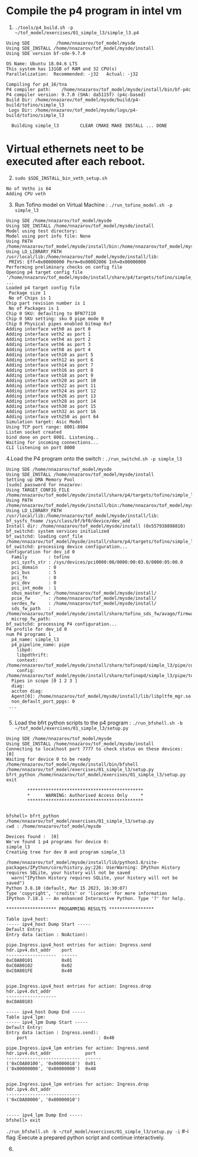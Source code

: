 # Compile the p4 program in intel vm

1. ``` ./tools/p4_build.sh -p  ~/tof_model/exercises/01_simple_l3/simple_l3.p4 ```
```
Using SDE          /home/nnazarov/tof_model/mysde
Using SDE_INSTALL /home/nnazarov/tof_model/mysde/install
Using SDE version bf-sde-9.7.0

OS Name: Ubuntu 18.04.6 LTS
This system has 131GB of RAM and 32 CPU(s)
Parallelization:  Recommended: -j32   Actual: -j32

Compiling for p4_16/tna
P4 compiler path:    /home/nnazarov/tof_model/mysde/install/bin/bf-p4c
P4 compiler version: 9.7.0 (SHA: da5115f) (p4c-based)
Build Dir: /home/nnazarov/tof_model/mysde/build/p4-build/tofino/simple_l3
 Logs Dir: /home/nnazarov/tof_model/mysde/logs/p4-build/tofino/simple_l3

  Building simple_l3        CLEAR CMAKE MAKE INSTALL ... DONE
```

# Virtual ethernets neet to be executed after each reboot. 

2. ```sudo $SDE_INSTALL_bin_veth_setup.sh``` 
```
No of Veths is 64
Adding CPU veth
```
3. Run Tofino model on Virtual Machine : 
``` ./run_tofino_model.sh -p simple_l3 ``` 

```
Using SDE /home/nnazarov/tof_model/mysde
Using SDE_INSTALL /home/nnazarov/tof_model/mysde/install
Model using test directory: 
Model using port info file: None
Using PATH /home/nnazarov/tof_model/mysde/install/bin:/home/nnazarov/tof_model/mysde/install/bin:/home/nnazarov/.local/bin:/usr/local/sbin:/usr/local/bin:/usr/sbin:/usr/bin:/sbin:/bin:/usr/games:/usr/local/games:/snap/bin
Using LD_LIBRARY_PATH /usr/local/lib:/home/nnazarov/tof_model/mysde/install/lib:
 PRIVS: Eff=0x00000000 Perm=0x00002006 Inh=0x00000000
Performing preliminary checks on config file
Opening p4 target config file '/home/nnazarov/tof_model/mysde/install/share/p4/targets/tofino/simple_l3.conf' ...
Loaded p4 target config file
 Package size 1
 No of Chips is 1
Chip part revision number is 1
 No of Packages is 1
Chip 0 SKU: defaulting to BFN77110
Chip 0 SKU setting: sku 0 pipe mode 0
Chip 0 Physical pipes enabled bitmap 0xf 
Adding interface veth0 as port 0
Adding interface veth2 as port 1
Adding interface veth4 as port 2
Adding interface veth6 as port 3
Adding interface veth8 as port 4
Adding interface veth10 as port 5
Adding interface veth12 as port 6
Adding interface veth14 as port 7
Adding interface veth16 as port 8
Adding interface veth18 as port 9
Adding interface veth20 as port 10
Adding interface veth22 as port 11
Adding interface veth24 as port 12
Adding interface veth26 as port 13
Adding interface veth28 as port 14
Adding interface veth30 as port 15
Adding interface veth32 as port 16
Adding interface veth250 as port 64
Simulation target: Asic Model
Using TCP port range: 8001-8004
Listen socket created
bind done on port 8001. Listening..
Waiting for incoming connections...
CLI listening on port 8000
```

4.Load the P4 program onto the switch : 
```./run_switchd.sh -p simple_l3``` 

```
Using SDE /home/nnazarov/tof_model/mysde
Using SDE_INSTALL /home/nnazarov/tof_model/mysde/install
Setting up DMA Memory Pool
[sudo] password for nnazarov: 
Using TARGET_CONFIG_FILE /home/nnazarov/tof_model/mysde/install/share/p4/targets/tofino/simple_l3.conf
Using PATH /home/nnazarov/tof_model/mysde/install/bin:/home/nnazarov/tof_model/mysde/install/bin:/home/nnazarov/.local/bin:/usr/local/sbin:/usr/local/bin:/usr/sbin:/usr/bin:/sbin:/bin:/usr/games:/usr/local/games:/snap/bin
Using LD_LIBRARY_PATH /usr/local/lib:/home/nnazarov/tof_model/mysde/install/lib:
bf_sysfs_fname /sys/class/bf/bf0/device/dev_add
Install dir: /home/nnazarov/tof_model/mysde/install (0x557938898810)
bf_switchd: system services initialized
bf_switchd: loading conf_file /home/nnazarov/tof_model/mysde/install/share/p4/targets/tofino/simple_l3.conf...
bf_switchd: processing device configuration...
Configuration for dev_id 0
  Family        : tofino
  pci_sysfs_str : /sys/devices/pci0000:00/0000:00:03.0/0000:05:00.0
  pci_domain    : 0
  pci_bus       : 5
  pci_fn        : 0
  pci_dev       : 0
  pci_int_mode  : 1
  sbus_master_fw: /home/nnazarov/tof_model/mysde/install/
  pcie_fw       : /home/nnazarov/tof_model/mysde/install/
  serdes_fw     : /home/nnazarov/tof_model/mysde/install/
  sds_fw_path   : /home/nnazarov/tof_model/mysde/install/share/tofino_sds_fw/avago/firmware
  microp_fw_path: 
bf_switchd: processing P4 configuration...
P4 profile for dev_id 0
num P4 programs 1
  p4_name: simple_l3
  p4_pipeline_name: pipe
    libpd: 
    libpdthrift: 
    context: /home/nnazarov/tof_model/mysde/install/share/tofinopd/simple_l3/pipe/context.json
    config: /home/nnazarov/tof_model/mysde/install/share/tofinopd/simple_l3/pipe/tofino.bin
  Pipes in scope [0 1 2 3 ]
  diag: 
  accton diag: 
  Agent[0]: /home/nnazarov/tof_model/mysde/install/lib/libpltfm_mgr.so
  non_default_port_ppgs: 0
 ... 
 
```
5. Load the bfrt python scripts to the p4 program : 
```./run_bfshell.sh -b ~/tof_model/exercises/01_simple_l3/setup.py ```
```
Using SDE /home/nnazarov/tof_model/mysde
Using SDE_INSTALL /home/nnazarov/tof_model/mysde/install
Connecting to localhost port 7777 to check status on these devices: [0]
Waiting for device 0 to be ready
/home/nnazarov/tof_model/mysde/install/bin/bfshell /home/nnazarov/tof_model/exercises/01_simple_l3/setup.py
bfrt_python /home/nnazarov/tof_model/exercises/01_simple_l3/setup.py
exit

        ********************************************
        *      WARNING: Authorised Access Only     *
        ********************************************
    

bfshell> bfrt_python /home/nnazarov/tof_model/exercises/01_simple_l3/setup.py
cwd : /home/nnazarov/tof_model/mysde

Devices found :  [0]
We've found 1 p4 programs for device 0:
simple_l3
Creating tree for dev 0 and program simple_l3

/home/nnazarov/tof_model/mysde/install/lib/python3.8/site-packages/IPython/core/history.py:226: UserWarning: IPython History requires SQLite, your history will not be saved
  warn("IPython History requires SQLite, your history will not be saved")
Python 3.8.10 (default, Mar 15 2023, 16:30:07) 
Type 'copyright', 'credits' or 'license' for more information
IPython 7.18.1 -- An enhanced Interactive Python. Type '?' for help.

******************* PROGAMMING RESULTS *****************

Table ipv4_host:
----- ipv4_host Dump Start -----
Default Entry:
Entry data (action : NoAction):

pipe.Ingress.ipv4_host entries for action: Ingress.send
hdr.ipv4.dst_addr    port
-------------------  ------
0xC0A80101           0x01
0xC0A80102           0x02
0xC0A801FE           0x40


pipe.Ingress.ipv4_host entries for action: Ingress.drop
hdr.ipv4.dst_addr
-------------------
0xC0A80103

----- ipv4_host Dump End -----
Table ipv4_lpm:
----- ipv4_lpm Dump Start -----
Default Entry:
Entry data (action : Ingress.send):
    port                           : 0x40

pipe.Ingress.ipv4_lpm entries for action: Ingress.send
hdr.ipv4.dst_addr             port
----------------------------  ------
('0xC0A80100', '0x00000018')  0x01
('0x00000000', '0x00000000')  0x40


pipe.Ingress.ipv4_lpm entries for action: Ingress.drop
hdr.ipv4.dst_addr
----------------------------
('0xC0A80000', '0x00000010')


----- ipv4_lpm Dump End -----
bfshell> exit
```

```./run_bfshell.sh -b ~/tof_model/exercises/01_simple_l3/setup.py -i``` #-i flag :Execute a prepared python script and continue interactively. 

6.  
